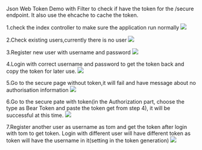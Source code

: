 Json Web Token Demo with Filter to check if have the token for the /secure endpoint.
It also use the ehcache to cache the token.

1.check the index controller to make sure the application run normally
<image src="https://github.com/XLuffyStory/SpringBootStudy/blob/master/json_web_token_mybatis_ehcache/postman_screenshot/index_controller.JPG">

2.Check existing users,currently there is no user
<image src="https://github.com/XLuffyStory/SpringBootStudy/blob/master/json_web_token_mybatis_ehcache/postman_screenshot/check_users.JPG">

3.Register new user with username and password
<image src="https://github.com/XLuffyStory/SpringBootStudy/blob/master/json_web_token_mybatis_ehcache/postman_screenshot/register.JPG">

4.Login with correct username and password to get the token back and copy the token for later use.
<image src="https://github.com/XLuffyStory/SpringBootStudy/blob/master/json_web_token_mybatis_ehcache/postman_screenshot/login_to_getToken.JPG">

5.Go to the secure page without token,it will fail and have message about no authorisation information
<image src="https://github.com/XLuffyStory/SpringBootStudy/blob/master/json_web_token_mybatis_ehcache/postman_screenshot/secure_page.JPG">

6.Go to the secure pate with token(in the Authorization part, choose the type as Bear Token and paste the token get from step 4),
 it will be successful at this time.
<image src="https://github.com/XLuffyStory/SpringBootStudy/blob/master/json_web_token_mybatis_ehcache/postman_screenshot/secure_page_with_token.JPG">

7.Register another user as username as tom and get the token after login with tom to get token.
Login with different user will have different token as token will have the username in it(setting in the token generation)
<image src="https://github.com/XLuffyStory/SpringBootStudy/blob/master/json_web_token_mybatis_ehcache/postman_screenshot/secure_token_with_token_for_another_user.JPG">
